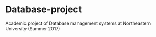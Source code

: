 # Database-project
Academic project  of Database management systems at  Northeastern University (Summer 2017)
